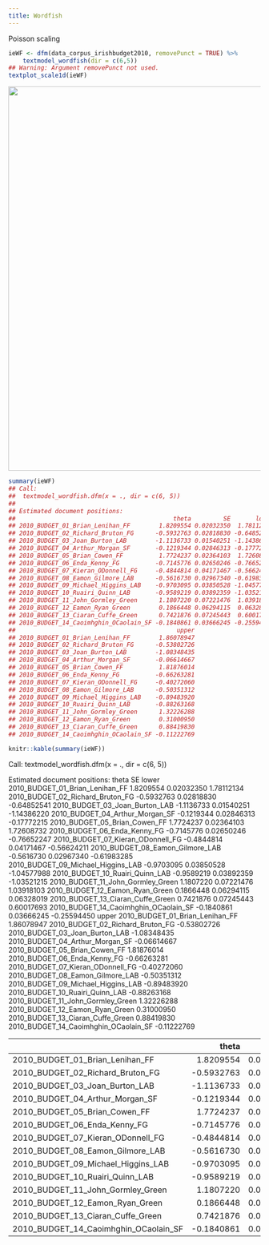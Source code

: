 ```yaml
---
title: Wordfish
---
```




Poisson scaling


```r
ieWF <- dfm(data_corpus_irishbudget2010, removePunct = TRUE) %>%
    textmodel_wordfish(dir = c(6,5))
## Warning: Argument removePunct not used.
textplot_scale1d(ieWF)
```

<img src="/advanced/wordfish.en_files/figure-html/unnamed-chunk-2-1.svg" width="768" />

```r
summary(ieWF)
## Call:
## 	textmodel_wordfish.dfm(x = ., dir = c(6, 5))
## 
## Estimated document positions:
##                                            theta         SE       lower
## 2010_BUDGET_01_Brian_Lenihan_FF        1.8209554 0.02032350  1.78112134
## 2010_BUDGET_02_Richard_Bruton_FG      -0.5932763 0.02818830 -0.64852541
## 2010_BUDGET_03_Joan_Burton_LAB        -1.1136733 0.01540251 -1.14386220
## 2010_BUDGET_04_Arthur_Morgan_SF       -0.1219344 0.02846313 -0.17772215
## 2010_BUDGET_05_Brian_Cowen_FF          1.7724237 0.02364103  1.72608732
## 2010_BUDGET_06_Enda_Kenny_FG          -0.7145776 0.02650246 -0.76652247
## 2010_BUDGET_07_Kieran_ODonnell_FG     -0.4844814 0.04171467 -0.56624211
## 2010_BUDGET_08_Eamon_Gilmore_LAB      -0.5616730 0.02967340 -0.61983285
## 2010_BUDGET_09_Michael_Higgins_LAB    -0.9703095 0.03850528 -1.04577988
## 2010_BUDGET_10_Ruairi_Quinn_LAB       -0.9589219 0.03892359 -1.03521215
## 2010_BUDGET_11_John_Gormley_Green      1.1807220 0.07221476  1.03918103
## 2010_BUDGET_12_Eamon_Ryan_Green        0.1866448 0.06294115  0.06328019
## 2010_BUDGET_13_Ciaran_Cuffe_Green      0.7421876 0.07245443  0.60017693
## 2010_BUDGET_14_Caoimhghin_OCaolain_SF -0.1840861 0.03666245 -0.25594450
##                                             upper
## 2010_BUDGET_01_Brian_Lenihan_FF        1.86078947
## 2010_BUDGET_02_Richard_Bruton_FG      -0.53802726
## 2010_BUDGET_03_Joan_Burton_LAB        -1.08348435
## 2010_BUDGET_04_Arthur_Morgan_SF       -0.06614667
## 2010_BUDGET_05_Brian_Cowen_FF          1.81876014
## 2010_BUDGET_06_Enda_Kenny_FG          -0.66263281
## 2010_BUDGET_07_Kieran_ODonnell_FG     -0.40272060
## 2010_BUDGET_08_Eamon_Gilmore_LAB      -0.50351312
## 2010_BUDGET_09_Michael_Higgins_LAB    -0.89483920
## 2010_BUDGET_10_Ruairi_Quinn_LAB       -0.88263168
## 2010_BUDGET_11_John_Gormley_Green      1.32226288
## 2010_BUDGET_12_Eamon_Ryan_Green        0.31000950
## 2010_BUDGET_13_Ciaran_Cuffe_Green      0.88419830
## 2010_BUDGET_14_Caoimhghin_OCaolain_SF -0.11222769
```


```r
knitr::kable(summary(ieWF))
```

Call:
	textmodel_wordfish.dfm(x = ., dir = c(6, 5))

Estimated document positions:
                                           theta         SE       lower
2010_BUDGET_01_Brian_Lenihan_FF        1.8209554 0.02032350  1.78112134
2010_BUDGET_02_Richard_Bruton_FG      -0.5932763 0.02818830 -0.64852541
2010_BUDGET_03_Joan_Burton_LAB        -1.1136733 0.01540251 -1.14386220
2010_BUDGET_04_Arthur_Morgan_SF       -0.1219344 0.02846313 -0.17772215
2010_BUDGET_05_Brian_Cowen_FF          1.7724237 0.02364103  1.72608732
2010_BUDGET_06_Enda_Kenny_FG          -0.7145776 0.02650246 -0.76652247
2010_BUDGET_07_Kieran_ODonnell_FG     -0.4844814 0.04171467 -0.56624211
2010_BUDGET_08_Eamon_Gilmore_LAB      -0.5616730 0.02967340 -0.61983285
2010_BUDGET_09_Michael_Higgins_LAB    -0.9703095 0.03850528 -1.04577988
2010_BUDGET_10_Ruairi_Quinn_LAB       -0.9589219 0.03892359 -1.03521215
2010_BUDGET_11_John_Gormley_Green      1.1807220 0.07221476  1.03918103
2010_BUDGET_12_Eamon_Ryan_Green        0.1866448 0.06294115  0.06328019
2010_BUDGET_13_Ciaran_Cuffe_Green      0.7421876 0.07245443  0.60017693
2010_BUDGET_14_Caoimhghin_OCaolain_SF -0.1840861 0.03666245 -0.25594450
                                            upper
2010_BUDGET_01_Brian_Lenihan_FF        1.86078947
2010_BUDGET_02_Richard_Bruton_FG      -0.53802726
2010_BUDGET_03_Joan_Burton_LAB        -1.08348435
2010_BUDGET_04_Arthur_Morgan_SF       -0.06614667
2010_BUDGET_05_Brian_Cowen_FF          1.81876014
2010_BUDGET_06_Enda_Kenny_FG          -0.66263281
2010_BUDGET_07_Kieran_ODonnell_FG     -0.40272060
2010_BUDGET_08_Eamon_Gilmore_LAB      -0.50351312
2010_BUDGET_09_Michael_Higgins_LAB    -0.89483920
2010_BUDGET_10_Ruairi_Quinn_LAB       -0.88263168
2010_BUDGET_11_John_Gormley_Green      1.32226288
2010_BUDGET_12_Eamon_Ryan_Green        0.31000950
2010_BUDGET_13_Ciaran_Cuffe_Green      0.88419830
2010_BUDGET_14_Caoimhghin_OCaolain_SF -0.11222769


|                                      |      theta|        SE|      lower|      upper|
|:-------------------------------------|----------:|---------:|----------:|----------:|
|2010_BUDGET_01_Brian_Lenihan_FF       |  1.8209554| 0.0203235|  1.7811213|  1.8607895|
|2010_BUDGET_02_Richard_Bruton_FG      | -0.5932763| 0.0281883| -0.6485254| -0.5380273|
|2010_BUDGET_03_Joan_Burton_LAB        | -1.1136733| 0.0154025| -1.1438622| -1.0834844|
|2010_BUDGET_04_Arthur_Morgan_SF       | -0.1219344| 0.0284631| -0.1777222| -0.0661467|
|2010_BUDGET_05_Brian_Cowen_FF         |  1.7724237| 0.0236410|  1.7260873|  1.8187601|
|2010_BUDGET_06_Enda_Kenny_FG          | -0.7145776| 0.0265025| -0.7665225| -0.6626328|
|2010_BUDGET_07_Kieran_ODonnell_FG     | -0.4844814| 0.0417147| -0.5662421| -0.4027206|
|2010_BUDGET_08_Eamon_Gilmore_LAB      | -0.5616730| 0.0296734| -0.6198328| -0.5035131|
|2010_BUDGET_09_Michael_Higgins_LAB    | -0.9703095| 0.0385053| -1.0457799| -0.8948392|
|2010_BUDGET_10_Ruairi_Quinn_LAB       | -0.9589219| 0.0389236| -1.0352122| -0.8826317|
|2010_BUDGET_11_John_Gormley_Green     |  1.1807220| 0.0722148|  1.0391810|  1.3222629|
|2010_BUDGET_12_Eamon_Ryan_Green       |  0.1866448| 0.0629411|  0.0632802|  0.3100095|
|2010_BUDGET_13_Ciaran_Cuffe_Green     |  0.7421876| 0.0724544|  0.6001769|  0.8841983|
|2010_BUDGET_14_Caoimhghin_OCaolain_SF | -0.1840861| 0.0366625| -0.2559445| -0.1122277|
